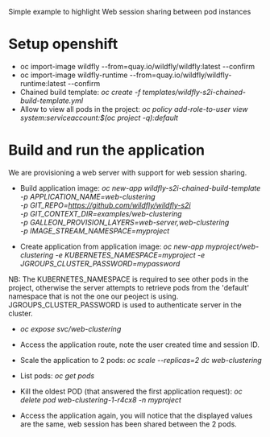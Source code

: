 Simple example to highlight Web session sharing between pod instances

Setup openshift
===============

* oc import-image wildfly --from=quay.io/wildfly/wildfly:latest --confirm
* oc import-image wildfly-runtime --from=quay.io/wildfly/wildfly-runtime:latest --confirm
* Chained build template: _oc create -f templates/wildfly-s2i-chained-build-template.yml_
* Allow to view all pods in the project: _oc policy add-role-to-user view system:serviceaccount:$(oc project -q):default_

Build and run the application
=============================

We are provisioning a web server with support for web session sharing.

* Build application image: _oc new-app wildfly-s2i-chained-build-template -p APPLICATION_NAME=web-clustering \
      -p GIT_REPO=https://github.com/wildfly/wildfly-s2i \
      -p GIT_CONTEXT_DIR=examples/web-clustering \
      -p GALLEON_PROVISION_LAYERS=web-server,web-clustering \
      -p IMAGE_STREAM_NAMESPACE=myproject_

* Create application from application image: _oc new-app myproject/web-clustering -e KUBERNETES_NAMESPACE=myproject -e JGROUPS_CLUSTER_PASSWORD=mypassword_

NB: The KUBERNETES_NAMESPACE is required to see other pods in the project, otherwise the server attempts to retrieve pods from the 'default' namespace that is not the one our peoject is using.
JGROUPS_CLUSTER_PASSWORD is used to authenticate server in the cluster.

* _oc expose svc/web-clustering_

* Access the application route, note the user created time and session ID.

* Scale the application to 2 pods: _oc scale --replicas=2 dc web-clustering_

* List pods: _oc get pods_

* Kill the oldest POD (that answered the first application request): _oc delete pod web-clustering-1-r4cx8 -n myproject_

* Access the application again, you will notice that the displayed values are the same, web session has been shared between the 2 pods.